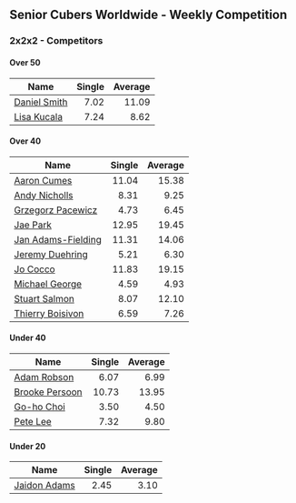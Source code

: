## Senior Cubers Worldwide - Weekly Competition
### 2x2x2 - Competitors

#### Over 50

| Name | Single | Average |
| -- | --: | --: |
| [Daniel Smith](../persons/daniel_smith.md) | 7.02 | 11.09 |
| [Lisa Kucala](../persons/lisa_kucala.md) | 7.24 | 8.62 |

#### Over 40

| Name | Single | Average |
| -- | --: | --: |
| [Aaron Cumes](../persons/aaron_cumes.md) | 11.04 | 15.38 |
| [Andy Nicholls](../persons/andy_nicholls.md) | 8.31 | 9.25 |
| [Grzegorz Pacewicz](../persons/grzegorz_pacewicz.md) | 4.73 | 6.45 |
| [Jae Park](../persons/jae_park.md) | 12.95 | 19.45 |
| [Jan Adams-Fielding](../persons/jan_adams-fielding.md) | 11.31 | 14.06 |
| [Jeremy Duehring](../persons/jeremy_duehring.md) | 5.21 | 6.30 |
| [Jo Cocco](../persons/jo_cocco.md) | 11.83 | 19.15 |
| [Michael George](../persons/michael_george.md) | 4.59 | 4.93 |
| [Stuart Salmon](../persons/stuart_salmon.md) | 8.07 | 12.10 |
| [Thierry Boisivon](../persons/thierry_boisivon.md) | 6.59 | 7.26 |

#### Under 40

| Name | Single | Average |
| -- | --: | --: |
| [Adam Robson](../persons/adam_robson.md) | 6.07 | 6.99 |
| [Brooke Persoon](../persons/brooke_persoon.md) | 10.73 | 13.95 |
| [Go-ho Choi](../persons/go-ho_choi.md) | 3.50 | 4.50 |
| [Pete Lee](../persons/pete_lee.md) | 7.32 | 9.80 |

#### Under 20

| Name | Single | Average |
| -- | --: | --: |
| [Jaidon Adams](../persons/jaidon_adams.md) | 2.45 | 3.10 |

